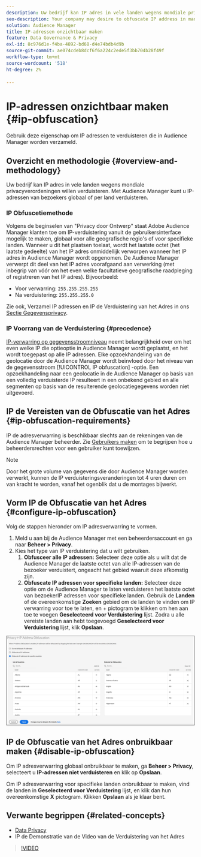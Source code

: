 ```yaml
---
description: Uw bedrijf kan IP adres in vele landen wegens mondiale privacyverordeningen willen verduisteren. Met Audience Manager kunt u IP-adressen van bezoekers globaal of per land verduisteren.
seo-description: Your company may desire to obfuscate IP address in many countries due to global privacy regulations. Audience Manager allows you to obfuscate visitor IP addresses on a global or country-by-country basis.
solution: Audience Manager
title: IP-adressen onzichtbaar maken
feature: Data Governance & Privacy
exl-id: 8c976d1e-f4ba-4892-bd68-d4e74bdb4d9b
source-git-commit: ae074cdeb8dcf6f6a224c2ede5f3bb704b28f49f
workflow-type: tm+mt
source-wordcount: '518'
ht-degree: 2%

---
```


# IP-adressen onzichtbaar maken {#ip-obfuscation}

Gebruik deze eigenschap om IP adressen te verduisteren die in Audience Manager worden verzameld.

## Overzicht en methodologie {#overview-and-methodology}

Uw bedrijf kan IP adres in vele landen wegens mondiale privacyverordeningen willen verduisteren. Met Audience Manager kunt u IP-adressen van bezoekers globaal of per land verduisteren.

### IP Obfuscetiemethode

Volgens de beginselen van &quot;Privacy door Ontwerp&quot; staat Adobe Audience Manager klanten toe om IP-verduistering vanuit de gebruikersinterface mogelijk te maken, globaal voor alle geografische regio&#39;s of voor specifieke landen. Wanneer u dit het plaatsen toelaat, wordt het laatste octet (het laatste gedeelte) van het IP adres onmiddellijk verworpen wanneer het IP adres in Audience Manager wordt opgenomen. De Audience Manager verwerpt dit deel van het IP adres voorafgaand aan verwerking (met inbegrip van vóór om het even welke facultatieve geografische raadpleging of registreren van het IP adres). Bijvoorbeeld:

* Voor verwarring: `255.255.255.255`
* Na verduistering: `255.255.255.0`

Zie ook, Verzamel IP adressen en IP de Verduistering van het Adres in ons [Sectie Gegevensprivacy](/help/using/overview/data-security-and-privacy/data-privacy.md).

### IP Voorrang van de Verduistering {#precedence}

[IP-verwarring op gegevensstroomniveau](https://experienceleague.adobe.com/docs/experience-platform/edge/datastreams/configure.html?lang=nl-NL#create) neemt belangrijkheid over om het even welke IP die optieoptie in Audience Manager wordt geplaatst, en het wordt toegepast op alle IP adressen. Elke opzoekhandeling van de geolocatie door de Audience Manager wordt beïnvloed door het niveau van de gegevensstroom [!UICONTROL IP obfuscation] -optie. Een opzoekhandeling naar een geolocatie in de Audience Manager op basis van een volledig verduisterde IP resulteert in een onbekend gebied en alle segmenten op basis van de resulterende geolocatiegegevens worden niet uitgevoerd.

## IP de Vereisten van de Obfuscatie van het Adres {#ip-obfuscation-requirements}

IP de adresverwarring is beschikbaar slechts aan de rekeningen van de Audience Manager beheerder. Zie [Gebruikers maken](/help/using/features/administration/administration-overview.md#create-users) om te begrijpen hoe u beheerdersrechten voor een gebruiker kunt toewijzen.

>[!NOTE]
>
> Door het grote volume van gegevens die door Audience Manager worden verwerkt, kunnen de IP verduisteringsveranderingen tot 4 uren duren om van kracht te worden, vanaf het ogenblik dat u de montages bijwerkt.

## Vorm IP de Obfuscatie van het Adres {#configure-ip-obfuscation}

Volg de stappen hieronder om IP adresverwarring te vormen.

1. Meld u aan bij de Audience Manager met een beheerdersaccount en ga naar **Beheer > Privacy**.
2. Kies het type van IP verduistering dat u wilt gebruiken.
   1. **Obfusceer alle IP adressen:** Selecteer deze optie als u wilt dat de Audience Manager de laatste octet van alle IP-adressen van de bezoeker verduistert, ongeacht het gebied waaruit deze afkomstig zijn.
   2. **Obfuscate IP adressen voor specifieke landen:** Selecteer deze optie om de Audience Manager te laten verduisteren het laatste octet van bezoekerIP adressen voor specifieke landen. Gebruik de **Landen** of de overeenkomstige **Zoeken** gebied om de landen te vinden om IP verwarring voor toe te laten, en + pictogram te klikken om hen aan toe te voegen **Geselecteerd voor Verduistering** lijst. Zodra u alle vereiste landen aan hebt toegevoegd **Geselecteerd voor Verduistering** lijst, klik **Opslaan**.

![](assets/ip-obfuscation.png)

## IP de Obfuscatie van het Adres onbruikbaar maken {#disable-ip-obfuscation}

Om IP adresverwarring globaal onbruikbaar te maken, ga **Beheer > Privacy**, selecteert u **IP-adressen niet verduisteren** en klik op **Opslaan**.

Om IP adresverwarring voor specifieke landen onbruikbaar te maken, vind de landen in **Geselecteerd voor Verduistering** lijst, en klik dan hun overeenkomstige **X** pictogram. Klikken **Opslaan** als je klaar bent.

## Verwante begrippen {#related-concepts}

* [Data Privacy](/help/using/overview/data-security-and-privacy/data-privacy.md)
* IP de Demonstratie van de Video van de Verduistering van het Adres
>[!VIDEO](https://video.tv.adobe.com/v/27218/)
